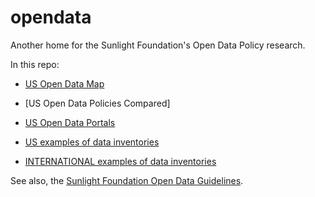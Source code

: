 opendata
========

Another home for the Sunlight Foundation's Open Data Policy research.

In this repo:

* [US Open Data Map](https://github.com/sunlightpolicy/opendata/blob/master/USlocalpolicylocations.geoJSON)  
* [US Open Data Policies Compared]
* [US Open Data Portals](https://github.com/sunlightpolicy/opendata/blob/master/USlocalopendataportals.csv)  
* [US examples of data inventories](https://github.com/sunlightpolicy/opendata/blob/master/USinventoryexamples.csv)  

* [INTERNATIONAL examples of data inventories](https://github.com/sunlightpolicy/opendata/blob/master/INTERNATIONALinventoryexamples.csv)

See also, the [Sunlight Foundation Open Data Guidelines](http://sunlightfoundation.com/opendataguidelines/).
